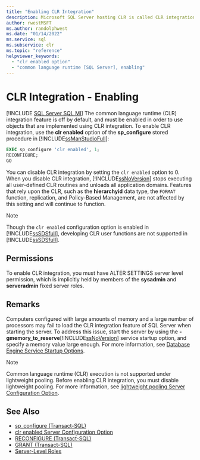 ```yaml
---
title: "Enabling CLR Integration"
description: Microsoft SQL Server hosting CLR is called CLR integration, which is disabled by default. Use the sp_configure stored procedure to enable CLR integration.
author: rwestMSFT
ms.author: randolphwest
ms.date: "01/14/2022"
ms.service: sql
ms.subservice: clr
ms.topic: "reference"
helpviewer_keywords:
  - "clr enabled option"
  - "common language runtime [SQL Server], enabling"
---
```

# CLR Integration - Enabling
[!INCLUDE [SQL Server SQL MI](../../includes/applies-to-version/sql-asdbmi.md)]
  The common language runtime (CLR) integration feature is off by default, and must be enabled in order to use objects that are implemented using CLR integration. To enable CLR integration, use the **clr enabled** option of the **sp_configure** stored procedure in [!INCLUDE[ssManStudioFull](../../includes/ssmanstudiofull-md.md)]:  
  
```sql  
EXEC sp_configure 'clr enabled', 1;  
RECONFIGURE;  
GO  
```  
  
 You can disable CLR integration by setting the `clr enabled` option to 0. When you disable CLR integration, [!INCLUDE[ssNoVersion](../../includes/ssnoversion-md.md)] stops executing all user-defined CLR routines and unloads all application domains. Features that rely upon the CLR, such as the **hierarchyid** data type, the `FORMAT` function, replication, and Policy-Based Management, are not affected by this setting and will continue to function.

> [!NOTE]
> Though the `clr enabled` configuration option is enabled in [!INCLUDE[ssSDSfull](../../includes/ssazure-sqldb.md)], developing CLR user functions are not supported in [!INCLUDE[ssSDSfull](../../includes/ssazure-sqldb.md)].
  
## Permissions

To enable CLR integration, you must have ALTER SETTINGS server level permission, which is implicitly held by members of the **sysadmin** and **serveradmin** fixed server roles.  

## Remarks
  
Computers configured with large amounts of memory and a large number of processors may fail to load the CLR integration feature of SQL Server when starting the server. To address this issue, start the server by using the **-gmemory_to_reserve**[!INCLUDE[ssNoVersion](../../includes/ssnoversion-md.md)] service startup option, and specify a memory value large enough. For more information, see [Database Engine Service Startup Options](../../database-engine/configure-windows/database-engine-service-startup-options.md).  
  
> [!NOTE]  
>  Common language runtime (CLR) execution is not supported under lightweight pooling. Before enabling CLR integration, you must disable lightweight pooling. For more information, see [lightweight pooling Server Configuration Option](../../database-engine/configure-windows/lightweight-pooling-server-configuration-option.md).  
  
## See Also  
 - [sp_configure &#40;Transact-SQL&#41;](../../relational-databases/system-stored-procedures/sp-configure-transact-sql.md)   
 - [clr enabled Server Configuration Option](../../database-engine/configure-windows/clr-enabled-server-configuration-option.md)   
 - [RECONFIGURE &#40;Transact-SQL&#41;](../../t-sql/language-elements/reconfigure-transact-sql.md)   
 - [GRANT &#40;Transact-SQL&#41;](../../t-sql/statements/grant-transact-sql.md)   
 - [Server-Level Roles](../../relational-databases/security/authentication-access/server-level-roles.md)  
  
  
